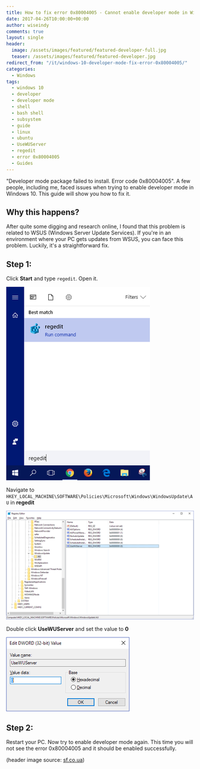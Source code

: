 ```yaml
---
title: How to fix error 0x80004005 - Cannot enable developer mode in Windows 10
date: 2017-04-26T10:00:00+00:00
author: wiseindy
comments: true
layout: single
header:
  image: /assets/images/featured/featured-developer-full.jpg
  teaser: /assets/images/featured/featured-developer.jpg
redirect_from: "/it/windows-10-developer-mode-fix-error-0x80004005/"
categories:
  - Windows
tags:
  - windows 10
  - developer
  - developer mode
  - shell
  - bash shell
  - subsystem
  - guide
  - linux
  - ubuntu
  - UseWUServer
  - regedit
  - error 0x80004005
  - Guides
---
```


"Developer mode package failed to install. Error code 0x80004005". A few people, including me, faced issues when trying to enable developer mode in Windows 10. This guide will show you how to fix it.

<!--more-->
## Why this happens?

After quite some digging and research online, I found that this problem is related to WSUS (Windows Server Update Services). If you're in an environment where your PC gets updates from WSUS, you can face this problem. Luckily, it's a straightforward fix.

## Step 1:

Click **Start** and type `regedit`. Open it.

![Click start and search for regedit](/assets/images/posts/2017-04-26-windows-10-developer-mode-fix-error-0x80004005-001.png "Click start and search for regedit")

Navigate to `HKEY_LOCAL_MACHINE\SOFTWARE\Policies\Microsoft\Windows\WindowsUpdate\AU` in **regedit**

![Navigate to key in regedit](/assets/images/posts/2017-04-26-windows-10-developer-mode-fix-error-0x80004005-002.png "Navigate to key in regedit")

Double click **UseWUServer** and set the value to **0**

![Set UseWUServer to 0](/assets/images/posts/2017-04-26-windows-10-developer-mode-fix-error-0x80004005-003.png "Set UseWUServer to 0")

## Step 2:

Restart your PC. Now try to enable developer mode again. This time you will not see the error 0x80004005 and it should be enabled successfully.

(header image source: [sf.co.ua](http://sf.co.ua/id169202))

